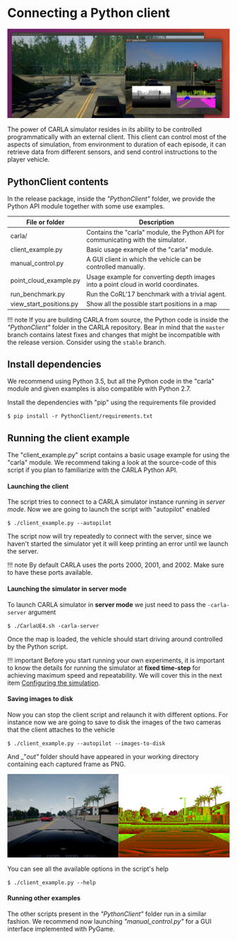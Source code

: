 <h1>Connecting a Python client</h1>

![Running CARLA with client](img/client_window.png)

The power of CARLA simulator resides in its ability to be controlled
programmatically with an external client. This client can control most of the
aspects of simulation, from environment to duration of each episode, it can
retrieve data from different sensors, and send control instructions to the
player vehicle.

PythonClient contents
---------------------

In the release package, inside the _"PythonClient"_ folder, we provide the
Python API module together with some use examples.

File or folder           | Description
------------------------ | ------------
carla/                   | Contains the "carla" module, the Python API for communicating with the simulator.
client_example.py        | Basic usage example of the "carla" module.
manual_control.py        | A GUI client in which the vehicle can be controlled manually.
point_cloud_example.py   | Usage example for converting depth images into a point cloud in world coordinates.
run_benchmark.py         | Run the CoRL'17 benchmark with a trivial agent.
view_start_positions.py  | Show all the possible start positions in a map

!!! note
    If you are building CARLA from source, the Python code is inside the
    _"PythonClient"_ folder in the CARLA repository. Bear in mind that the
    `master` branch contains latest fixes and changes that might be incompatible
    with the release version. Consider using the `stable` branch.

Install dependencies
--------------------

We recommend using Python 3.5, but all the Python code in the "carla" module and
given examples is also compatible with Python 2.7.

Install the dependencies with "pip" using the requirements file provided

    $ pip install -r PythonClient/requirements.txt

Running the client example
--------------------------

The "client_example.py" script contains a basic usage example for using the
"carla" module. We recommend taking a look at the source-code of this script if
you plan to familiarize with the CARLA Python API.

<h4>Launching the client</h4>

The script tries to connect to a CARLA simulator instance running in _server
mode_. Now we are going to launch the script with "autopilot" enabled

    $ ./client_example.py --autopilot

The script now will try repeatedly to connect with the server, since we haven't
started the simulator yet it will keep printing an error until we launch the
server.

!!! note
    By default CARLA uses the ports 2000, 2001, and 2002. Make sure to have
    these ports available.

<h4>Launching the simulator in server mode</h4>

To launch CARLA simulator in **server mode** we just need to pass the
`-carla-server` argument

    $ ./CarlaUE4.sh -carla-server

Once the map is loaded, the vehicle should start driving around controlled by
the Python script.

!!! important
    Before you start running your own experiments, it is important to know the
    details for running the simulator at **fixed time-step** for achieving
    maximum speed and repeatability. We will cover this in the next item
    [Configuring the simulation](configuring_the_simulation.md).

<h4>Saving images to disk</h4>

Now you can stop the client script and relaunch it with different options. For
instance now we are going to save to disk the images of the two cameras that the
client attaches to the vehicle

    $ ./client_example.py --autopilot --images-to-disk

And _"_out"_ folder should have appeared in your working directory containing each
captured frame as PNG.

![Saved images to disk](img/saved_images_to_disk.png)

You can see all the available options in the script's help

    $ ./client_example.py --help

<h4>Running other examples</h4>

The other scripts present in the _"PythonClient"_ folder run in a similar
fashion. We recommend now launching _"manual_control.py"_ for a GUI interface
implemented with PyGame.

